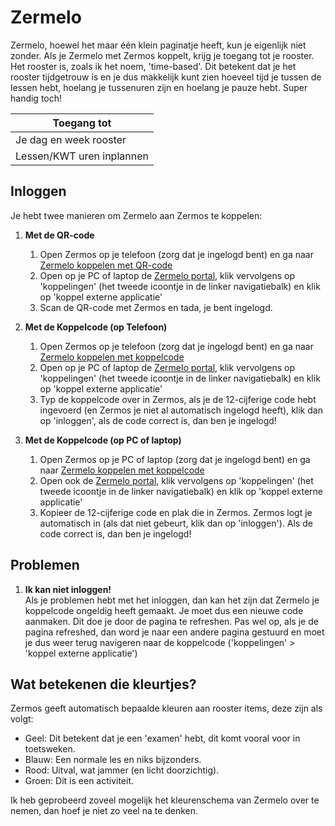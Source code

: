 # Zermelo

Zermelo, hoewel het maar één klein paginatje heeft, kun je eigenlijk niet zonder. Als je Zermelo met Zermos koppelt, krijg je toegang tot je rooster. Het rooster is, zoals ik het noem, 'time-based'. Dit betekent dat je het rooster tijdgetrouw is en je dus makkelijk kunt zien hoeveel tijd je tussen de lessen hebt, hoelang je tussenuren zijn en hoelang je pauze hebt. Super handig toch!

| Toegang tot               |
|---------------------------|
| Je dag en week rooster    |
| Lessen/KWT uren inplannen |

## Inloggen
Je hebt twee manieren om Zermelo aan Zermos te koppelen:

1. **Met de QR-code**
    1. Open Zermos op je telefoon (zorg dat je ingelogd bent) en ga naar [Zermelo koppelen met QR-code](https://zermos.kronk.tech/Koppelingen/Zermelo/Qr)
    2. Open op je PC of laptop de [Zermelo portal](https://ccg.zportal.nl/main), klik vervolgens op 'koppelingen' (het tweede icoontje in de linker navigatiebalk) en klik op 'koppel externe applicatie'
    3. Scan de QR-code met Zermos en tada, je bent ingelogd.

2. **Met de Koppelcode (op Telefoon)**
    1. Open Zermos op je telefoon (zorg dat je ingelogd bent) en ga naar [Zermelo koppelen met koppelcode](https://zermos.kronk.tech/Koppelingen/Zermelo/Code)
    2. Open op je PC of laptop de [Zermelo portal](https://ccg.zportal.nl/main), klik vervolgens op 'koppelingen' (het tweede icoontje in de linker navigatiebalk) en klik op 'koppel externe applicatie'
    3. Typ de koppelcode over in Zermos, als je de 12-cijferige code hebt ingevoerd (en Zermos je niet al automatisch ingelogd heeft), klik dan op 'inloggen', als de code correct is, dan ben je ingelogd!

3. **Met de Koppelcode (op PC of laptop)**
    1. Open Zermos op je PC of laptop (zorg dat je ingelogd bent) en ga naar [Zermelo koppelen met koppelcode](https://zermos.kronk.tech/Koppelingen/Zermelo/Code)
    2. Open ook de [Zermelo portal](https://ccg.zportal.nl/main), klik vervolgens op 'koppelingen' (het tweede icoontje in de linker navigatiebalk) en klik op 'koppel externe applicatie'
    3. Kopieer de 12-cijferige code en plak die in Zermos. Zermos logt je automatisch in (als dat niet gebeurt, klik dan op 'inloggen'). Als de code correct is, dan ben je ingelogd!

## Problemen
1. **Ik kan niet inloggen!**<br>
   Als je problemen hebt met het inloggen, dan kan het zijn dat Zermelo je koppelcode ongeldig heeft gemaakt. Je moet dus een nieuwe code aanmaken. Dit doe je door de pagina te refreshen. Pas wel op, als je de pagina refreshed, dan word je naar een andere pagina gestuurd en moet je dus weer terug navigeren naar de koppelcode ('koppelingen' > 'koppel externe applicatie')

## Wat betekenen die kleurtjes?
Zermos geeft automatisch bepaalde kleuren aan rooster items, deze zijn als volgt:
* Geel: Dit betekent dat je een 'examen' hebt, dit komt vooral voor in toetsweken.
* Blauw: Een normale les en niks bijzonders.
* Rood: Uitval, wat jammer (en licht doorzichtig).
* Groen: Dit is een activiteit.

Ik heb geprobeerd zoveel mogelijk het kleurenschema van Zermelo over te nemen, dan hoef je niet zo veel na te denken.
